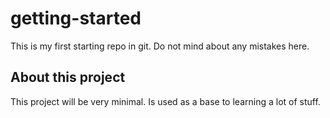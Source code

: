 # getting-started
This is my first starting repo in git. Do not mind about any mistakes here.
## About this project
This project will be very minimal. Is used as a base to learning a lot of stuff.
